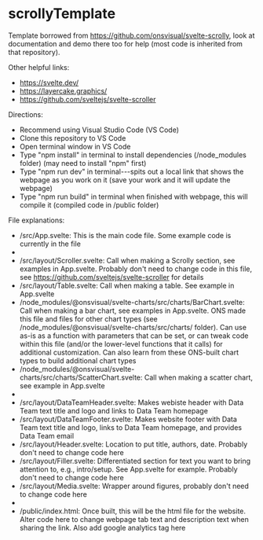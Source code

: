 # scrollyTemplate

Template borrowed from https://github.com/onsvisual/svelte-scrolly, look at documentation and demo there too for help (most code is inherited from that repository).

Other helpful links:
- https://svelte.dev/
- https://layercake.graphics/
- https://github.com/sveltejs/svelte-scroller

Directions:
- Recommend using Visual Studio Code (VS Code)
- Clone this repository to VS Code
- Open terminal window in VS Code
- Type "npm install" in terminal to install dependencies (/node_modules folder) (may need to install "npm" first)
- Type "npm run dev" in terminal---spits out a local link that shows the webpage as you work on it (save your work and it will update the webpage)
- Type "npm run build" in terminal when finished with webpage, this will compile it (compiled code in /public folder)  

File explanations:
- /src/App.svelte: This is the main code file. Some example code is currently in the file
- 
- /src/layout/Scroller.svelte: Call when making a Scrolly section, see examples in App.svelte. Probably don't need to change code in this file, see https://github.com/sveltejs/svelte-scroller for details
- /src/layout/Table.svelte: Call when making a table. See example in App.svelte
- /node_modules/@onsvisual/svelte-charts/src/charts/BarChart.svelte: Call when making a bar chart, see examples in App.svelte. ONS made this file and files for other chart types (see /node_modules/@onsvisual/svelte-charts/src/charts/ folder). Can use as-is as a function with parameters that can be set, or can tweak code within this file (and/or the lower-level functions that it calls) for additional customization. Can also learn from these ONS-built chart types to build additional chart types
- /node_modules/@onsvisual/svelte-charts/src/charts/ScatterChart.svelte: Call when making a scatter chart, see example in App.svelte
- 
- /src/layout/DataTeamHeader.svelte: Makes webiste header with Data Team text title and logo and links to Data Team homepage
- /src/layout/DataTeamFooter.svelte: Makes website footer with Data Team text title and logo, links to Data Team homepage, and provides Data Team email
- /src/layout/Header.svelte: Location to put title, authors, date. Probably don't need to change code here
- /src/layout/Filler.svelte: Differentiated section for text you want to bring attention to, e.g., intro/setup. See App.svelte for example. Probably don't need to change code here
- /src/layout/Media.svelte: Wrapper around figures, probably don't need to change code here
- 
- /public/index.html: Once built, this will be the html file for the website. Alter code here to change webpage tab text and description text when sharing the link. Also add google analytics tag here
